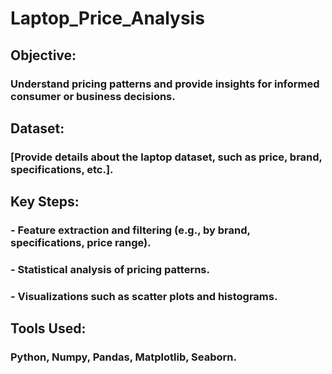 # Laptop_Price_Analysis
## Objective: 
### Understand pricing patterns and provide insights for informed consumer or business decisions.
## Dataset: 
### [Provide details about the laptop dataset, such as price, brand, specifications, etc.].
## Key Steps:
###  - Feature extraction and filtering (e.g., by brand, specifications, price range).
###  - Statistical analysis of pricing patterns.
###  - Visualizations such as scatter plots and histograms.
## Tools Used: 
### Python, Numpy, Pandas, Matplotlib, Seaborn.
